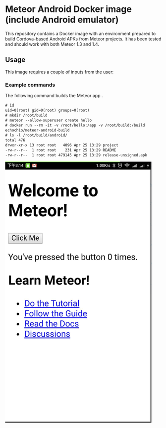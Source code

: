 # Meteor Android Docker image (include Android emulator)

This repository contains a Docker image with an environment prepared to build Cordova-based Android APKs from Meteor projects. It has been tested and should work with both Meteor 1.3 and 1.4. 

## Usage

This image requires a couple of inputs from the user:

### Example commands

The following command builds the Meteor app .

```
# id
uid=0(root) gid=0(root) groups=0(root)
# mkdir /root/build
# meteor --allow-superuser create hello
# docker run --rm -it -v /root/hello:/app -v /root/build:/build echochio/meteor-android-build
# ls -l /root/build/android/
total 476
drwxr-xr-x 13 root root   4096 Apr 25 13:29 project
-rw-r--r--  1 root root    231 Apr 25 13:29 README
-rw-r--r--  1 root root 479145 Apr 25 13:29 release-unsigned.apk
```

![alt tag](https://github.com/echochio-tw/meteor-android-build/raw/master/pic.png)

